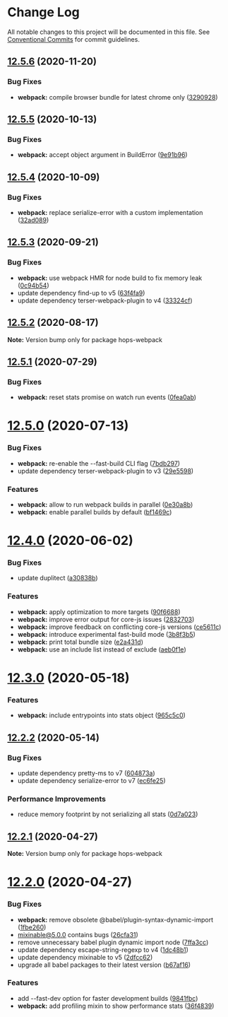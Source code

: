 # Change Log

All notable changes to this project will be documented in this file.
See [Conventional Commits](https://conventionalcommits.org) for commit guidelines.

## [12.5.6](https://github.com/xing/hops/compare/v12.5.5...v12.5.6) (2020-11-20)


### Bug Fixes

* **webpack:** compile browser bundle for latest chrome only ([3290928](https://github.com/xing/hops/commit/3290928cad3fc6d6720c26b9a743350d85dc7eb4))





## [12.5.5](https://github.com/xing/hops/compare/v12.5.4...v12.5.5) (2020-10-13)


### Bug Fixes

* **webpack:** accept object argument in BuildError ([9e91b96](https://github.com/xing/hops/commit/9e91b963c8fb842a1123e322df7d428e1a9b8609))





## [12.5.4](https://github.com/xing/hops/compare/v12.5.3...v12.5.4) (2020-10-09)


### Bug Fixes

* **webpack:** replace serialize-error with a custom implementation ([32ad089](https://github.com/xing/hops/commit/32ad08970537a76ca6e2a2e6e2b1bf098443e31b))





## [12.5.3](https://github.com/xing/hops/compare/v12.5.2...v12.5.3) (2020-09-21)


### Bug Fixes

* **webpack:** use webpack HMR for node build to fix memory leak ([0c94b54](https://github.com/xing/hops/commit/0c94b545181d217fa3014faf7c8995842b78ff7d))
* update dependency find-up to v5 ([63f4fa9](https://github.com/xing/hops/commit/63f4fa91aa984dba53d8c25e6460d5b8cf4f7e3e))
* update dependency terser-webpack-plugin to v4 ([33324cf](https://github.com/xing/hops/commit/33324cfb80a16d66465b6aa68f4d56d67beeca4d))





## [12.5.2](https://github.com/xing/hops/compare/v12.5.1...v12.5.2) (2020-08-17)

**Note:** Version bump only for package hops-webpack





## [12.5.1](https://github.com/xing/hops/compare/v12.5.0...v12.5.1) (2020-07-29)


### Bug Fixes

* **webpack:** reset stats promise on watch run events ([0fea0ab](https://github.com/xing/hops/commit/0fea0abc46a102428f8d3755460c7a2f41f72624))





# [12.5.0](https://github.com/xing/hops/compare/v12.4.0...v12.5.0) (2020-07-13)


### Bug Fixes

* **webpack:** re-enable the --fast-build CLI flag ([7bdb297](https://github.com/xing/hops/commit/7bdb29743cc27b69da7b7e5f5be47f6d53ad675d))
* update dependency terser-webpack-plugin to v3 ([29e5598](https://github.com/xing/hops/commit/29e55985f2a144b66a7d2570c6cfc693771d5e08))


### Features

* **webpack:** allow to run webpack builds in parallel ([0e30a8b](https://github.com/xing/hops/commit/0e30a8bb084f4b5bc45e8b10ef7eea86508d1bd9))
* **webpack:** enable parallel builds by default ([bf1469c](https://github.com/xing/hops/commit/bf1469cebccfc209bfcc88498eb9df0fcb731843))





# [12.4.0](https://github.com/xing/hops/compare/v12.3.0...v12.4.0) (2020-06-02)


### Bug Fixes

* update duplitect ([a30838b](https://github.com/xing/hops/commit/a30838b54783c684450b060aa14186d79905a9bb))


### Features

* **webpack:** apply optimization to more targets ([90f6688](https://github.com/xing/hops/commit/90f6688a1135fd95ec49eda662aad85f1ff72d3b))
* **webpack:** improve error output for core-js issues ([2832703](https://github.com/xing/hops/commit/283270301a935b058686f424191fd85fb06ef67b))
* **webpack:** improve feedback on conflicting core-js versions ([ce5611c](https://github.com/xing/hops/commit/ce5611ccfc2797f4e64f8fa2ddfdcdf749b242f6))
* **webpack:** introduce experimental fast-build mode ([3b8f3b5](https://github.com/xing/hops/commit/3b8f3b59a2f8c201ae19dc53bafacc5b5db381b3))
* **webpack:** print total bundle size ([e2a431d](https://github.com/xing/hops/commit/e2a431dff5b818c70176f46bc10cea82ca424a4d))
* **webpack:** use an include list instead of exclude ([aeb0f1e](https://github.com/xing/hops/commit/aeb0f1e01461d8b8e79caf84b7ac0c5f7ef34c40))





# [12.3.0](https://github.com/xing/hops/compare/v12.2.2...v12.3.0) (2020-05-18)


### Features

* **webpack:** include entrypoints into stats object ([965c5c0](https://github.com/xing/hops/commit/965c5c024ec99486a086777d3aed35c4f36ee949))





## [12.2.2](https://github.com/xing/hops/compare/v12.2.1...v12.2.2) (2020-05-14)


### Bug Fixes

* update dependency pretty-ms to v7 ([604873a](https://github.com/xing/hops/commit/604873aa64f1d63c41c174cb8fa7e7ec6a900312))
* update dependency serialize-error to v7 ([ec6fe25](https://github.com/xing/hops/commit/ec6fe259cd86a5b5527c1576f69fbf6bbe07ca4f))


### Performance Improvements

* reduce memory footprint by not serializing all stats ([0d7a023](https://github.com/xing/hops/commit/0d7a0237cd79e99eebb6d15031deb0a9f41f933c))





## [12.2.1](https://github.com/xing/hops/compare/v12.2.0...v12.2.1) (2020-04-27)

**Note:** Version bump only for package hops-webpack





# [12.2.0](https://github.com/xing/hops/compare/v12.1.4...v12.2.0) (2020-04-27)


### Bug Fixes

* **webpack:** remove obsolete @babel/plugin-syntax-dynamic-import ([1fbe260](https://github.com/xing/hops/commit/1fbe2606241d8041fd620836d0353dff10e6fd0f))
* mixinable@5.0.0 contains bugs ([26cfa31](https://github.com/xing/hops/commit/26cfa31bdd2109c01e5db391269920b7796b9cad))
* remove unnecessary babel plugin dynamic import node ([7ffa3cc](https://github.com/xing/hops/commit/7ffa3cc7184a5fe9904bd9f000922a8d2551efb4))
* update dependency escape-string-regexp to v4 ([1dc48b1](https://github.com/xing/hops/commit/1dc48b15559426050dc76e6c5c469cceba8bae0f))
* update dependency mixinable to v5 ([2dfcc62](https://github.com/xing/hops/commit/2dfcc6222ee8d0cb2716e50a0dfa190f1068a835))
* upgrade all babel packages to their latest version ([b67af16](https://github.com/xing/hops/commit/b67af16071364ec8478fa323ec50230aff9558e2))


### Features

* add --fast-dev option for faster development builds ([9841fbc](https://github.com/xing/hops/commit/9841fbcc2088cabda8a91fc619ac10f93d54ee3e))
* **webpack:** add profiling mixin to show performance stats ([36f4839](https://github.com/xing/hops/commit/36f483949d122dc2e5fccf85c6b017b9741ec14e))
